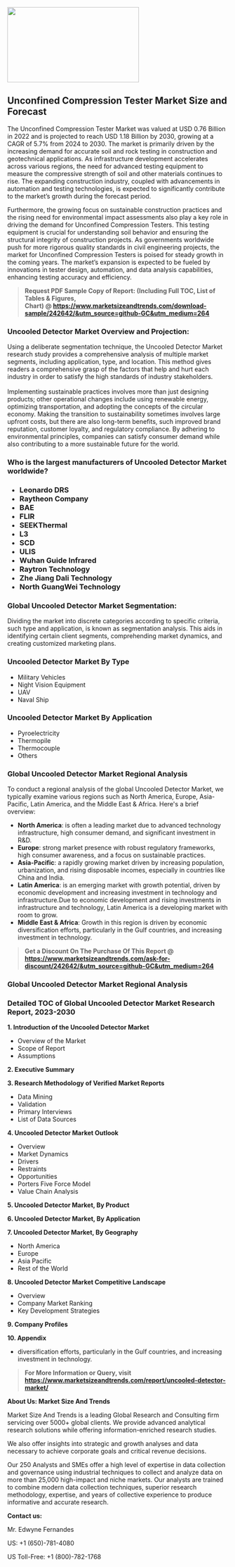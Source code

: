 <p><img class="alignnone size-medium wp-image-20088" src="https://ffe5etoiles.com/wp-content/uploads/2024/12/MST1-300x171.png" alt="" width="300" height="171" /></p><h2>Unconfined Compression Tester Market Size and Forecast</h2><p>The Unconfined Compression Tester Market was valued at USD 0.76 Billion in 2022 and is projected to reach USD 1.18 Billion by 2030, growing at a CAGR of 5.7% from 2024 to 2030. The market is primarily driven by the increasing demand for accurate soil and rock testing in construction and geotechnical applications. As infrastructure development accelerates across various regions, the need for advanced testing equipment to measure the compressive strength of soil and other materials continues to rise. The expanding construction industry, coupled with advancements in automation and testing technologies, is expected to significantly contribute to the market’s growth during the forecast period.</p><p>Furthermore, the growing focus on sustainable construction practices and the rising need for environmental impact assessments also play a key role in driving the demand for Unconfined Compression Testers. This testing equipment is crucial for understanding soil behavior and ensuring the structural integrity of construction projects. As governments worldwide push for more rigorous quality standards in civil engineering projects, the market for Unconfined Compression Testers is poised for steady growth in the coming years. The market’s expansion is expected to be fueled by innovations in tester design, automation, and data analysis capabilities, enhancing testing accuracy and efficiency.</p></p><blockquote id="" class=""><strong>Request PDF Sample Copy of Report: (Including Full TOC, List of Tables &amp; Figures, Chart)&nbsp;@&nbsp;<strong><a href="https://www.marketsizeandtrends.com/download-sample/242642/&utm_source=github-GC&utm_medium=264" target="_blank">https://www.marketsizeandtrends.com/download-sample/242642/&utm_source=github-GC&utm_medium=264</a></strong></strong></blockquote><h3 id="" class="">Uncooled Detector Market&nbsp;Overview and Projection:</h3><p id="" class="">Using a deliberate segmentation technique, the Uncooled Detector Market research study provides a comprehensive analysis of multiple market segments, including application, type, and location. This method gives readers a comprehensive grasp of the factors that help and hurt each industry in order to satisfy the high standards of industry stakeholders. <br /> <br />Implementing sustainable practices involves more than just designing products; other operational changes include using renewable energy, optimizing transportation, and adopting the concepts of the circular economy. Making the transition to sustainability sometimes involves large upfront costs, but there are also long-term benefits, such improved brand reputation, customer loyalty, and regulatory compliance. By adhering to environmental principles, companies can satisfy consumer demand while also contributing to a more sustainable future for the world.</p><h3 id="" class="">Who is the largest manufacturers of&nbsp;Uncooled Detector Market worldwide?</h3><h3 class=""><p><ul><li>Leonardo DRS </li><li> Raytheon Company </li><li> BAE </li><li> FLIR </li><li> SEEKThermal </li><li> L3 </li><li> SCD </li><li> ULIS </li><li> Wuhan Guide Infrared </li><li> Raytron Technology </li><li> Zhe Jiang Dali Technology </li><li> North GuangWei Technology</li></ul></p></h3><h3 id="" class="">Global&nbsp;Uncooled Detector Market Segmentation:</h3><p id="" class="">Dividing the market into discrete categories according to specific criteria, such type and application, is known as segmentation analysis. This aids in identifying certain client segments, comprehending market dynamics, and creating customized marketing plans.</p><h3 id="" class="">Uncooled Detector Market&nbsp;By Type</h3><p><p><ul><li>Military Vehicles</li><li> Night Vision Equipment</li><li> UAV</li><li> Naval Ship</p></li></ul></p></p><h3 id="" class="">Uncooled Detector Market&nbsp;By Application</h3><p class=""><p><ul><li>Pyroelectricity</li><li> Thermopile</li><li> Thermocouple</li><li> Others</li></ul></p></p><h3 id="" class="">Global Uncooled Detector Market Regional Analysis</h3><p id="" class="">To conduct a regional analysis of the global Uncooled Detector Market, we typically examine various regions such as North America, Europe, Asia-Pacific, Latin America, and the Middle East &amp; Africa. Here's a brief overview:</p><ul><li><strong>North America</strong>: is often a leading market due to advanced technology infrastructure, high consumer demand, and significant investment in R&amp;D.</li><li><strong>Europe</strong>: strong market presence with robust regulatory frameworks, high consumer awareness, and a focus on sustainable practices.</li><li><strong>Asia-Pacific</strong>: a rapidly growing market driven by increasing population, urbanization, and rising disposable incomes, especially in countries like China and India.</li><li><strong>Latin America</strong>: is an emerging market with growth potential, driven by economic development and increasing investment in technology and infrastructure.Due to economic development and rising investments in infrastructure and technology, Latin America is a developing market with room to grow.</li><li><strong>Middle East &amp; Africa</strong>: Growth in this region is driven by economic diversification efforts, particularly in the Gulf countries, and increasing investment in technology.</li></ul><blockquote id="" class=""><strong>Get a Discount On The Purchase Of This Report @ <strong><a href="https://www.marketsizeandtrends.com/ask-for-discount/242642/&utm_source=github-GC&utm_medium=264" target="_blank">https://www.marketsizeandtrends.com/ask-for-discount/242642/&utm_source=github-GC&utm_medium=264</a></strong></strong></blockquote><h3 id="" class="">Global Uncooled Detector Market Regional Analysis</h3><h3 id="" class="">Detailed TOC of Global Uncooled Detector Market Research Report, 2023-2030</h3><p id="" class=""><strong>1. Introduction of the Uncooled Detector Market</strong></p><ul><li>Overview of the Market</li><li>Scope of Report</li><li>Assumptions</li></ul><p id="" class=""><strong>2. Executive Summary</strong></p><p id="" class=""><strong>3. Research Methodology of Verified Market Reports</strong></p><ul><li>Data Mining</li><li>Validation</li><li>Primary Interviews</li><li>List of Data Sources</li></ul><p id="" class=""><strong>4. Uncooled Detector Market Outlook</strong></p><ul><li>Overview</li><li>Market Dynamics</li><li>Drivers</li><li>Restraints</li><li>Opportunities</li><li>Porters Five Force Model</li><li>Value Chain Analysis</li></ul><p id="" class=""><strong>5. Uncooled Detector Market, By Product</strong></p><p id="" class=""><strong>6. Uncooled Detector Market, By Application</strong></p><p id="" class=""><strong>7. Uncooled Detector Market, By Geography</strong></p><ul><li>North America</li><li>Europe</li><li>Asia Pacific</li><li>Rest of the World</li></ul><p id="" class=""><strong>8. Uncooled Detector Market Competitive Landscape</strong></p><ul><li>Overview</li><li>Company Market Ranking</li><li>Key Development Strategies</li></ul><p id="" class=""><strong>9. Company Profiles</strong></p><p id="" class=""><strong>10. Appendix</strong></p><ul><li>diversification efforts, particularly in the Gulf countries, and increasing investment in technology.</li></ul><blockquote id="" class=""><strong>For More Information or Query, visit <strong><strong><a href="https://www.marketsizeandtrends.com/report/uncooled-detector-market/" target="_blank">https://www.marketsizeandtrends.com/report/uncooled-detector-market/</a></strong></strong></strong></blockquote><p id="" class=""><strong>About Us: Market Size And Trends</strong></p><p id="" class="">Market Size And Trends is a leading Global Research and Consulting firm servicing over 5000+ global clients. We provide advanced analytical research solutions while offering information-enriched research studies.</p><p id="" class="">We also offer insights into strategic and growth analyses and data necessary to achieve corporate goals and critical revenue decisions.</p><p id="" class="">Our 250 Analysts and SMEs offer a high level of expertise in data collection and governance using industrial techniques to collect and analyze data on more than 25,000 high-impact and niche markets. Our analysts are trained to combine modern data collection techniques, superior research methodology, expertise, and years of collective experience to produce informative and accurate research.</p><p id="" class=""><strong>Contact us:</strong></p><p id="" class="">Mr. Edwyne Fernandes</p><p id="" class="">US: +1 (650)-781-4080</p><p id="" class="">US Toll-Free: +1 (800)-782-1768</p>
